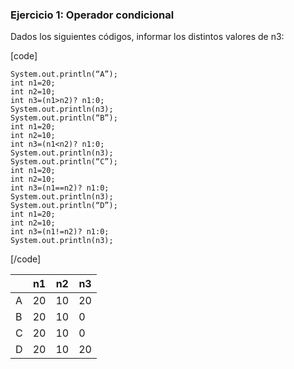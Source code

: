 ### Ejercicio 1: Operador condicional

Dados los siguientes códigos, informar los distintos valores de n3:

[code]

    System.out.println(“A”);
    int n1=20;
    int n2=10;
    int n3=(n1>n2)? n1:0;
    System.out.println(n3);
    System.out.println(“B”);
    int n1=20;
    int n2=10;
    int n3=(n1<n2)? n1:0;
    System.out.println(n3);
    System.out.println(“C”);
    int n1=20;
    int n2=10;
    int n3=(n1==n2)? n1:0;
    System.out.println(n3);
    System.out.println(“D”);
    int n1=20;
    int n2=10;
    int n3=(n1!=n2)? n1:0;
    System.out.println(n3);

[/code]


|     | n1   | n2  | n3  |
|-----|------|-----|-----|
| A   | 20   | 10  | 20  |
| B   | 20   | 10  | 0   |
| C   | 20   | 10  | 0   |
| D   | 20   | 10  | 20  |